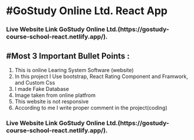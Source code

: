 <h1>#GoStudy Online Ltd. React App</h1>

<h3>Live Website Link GoStudy Online Ltd.(https://gostudy-course-school-react.netlify.app/).</h3>

<h2>#Most 3 Important Bullet Points : </h2>

<ol>
        <li>This is online Learing System Software (website)</li>
        <li>In this project I Use bootstrap, React Rating Component and Framwork, and Custom Css</li>
        <li>I made Fake Database</li>
        <li>Image taken from online platfrom</li>
        <li>This website is not responsive</li>
        <li>According to me I write proper comment in the project(coding)</li>
</ol>


<h3>Live Website Link GoStudy Online Ltd.(https://gostudy-course-school-react.netlify.app/).</h3>







